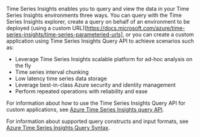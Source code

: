 Time Series Insights enables you to query and view the data in your Time Series Insights environments three ways. You can query with the Time Series Insights explorer, create a query on behalf of an environment to be deployed (using a custom URL)[https://docs.microsoft.com/azure/time-series-insights/time-series-parameteried-urls], or you can create a custom application using Time Series Insights Query API to achieve scenarios such as:

- Leverage Time Series Insights scalable platform for ad-hoc analysis on the fly
- Time series interval chunking
- Low latency time series data storage
- Leverage best-in-class Azure security and identity management
- Perform repeated operations with reliability and ease

For information about how to use the Time Series Insights Query API for custom applications, see [Azure Time Series Insights query API](https://docs.microsoft.com/rest/api/time-series-insights/time-series-insights-reference-queryapi). 

For information about supported query constructs and input formats, see [Azure Time Series Insights Query Syntax](https://docs.microsoft.com/en-us/rest/api/time-series-insights/time-series-insights-reference-query-syntax).
